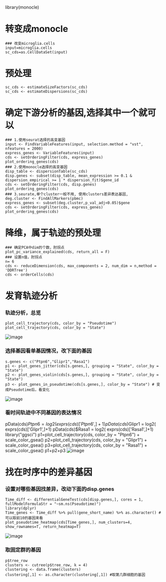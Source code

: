 library(monocle)

# 转变成monocle
```
### 改变microglia.cells
input=microglia.cells
sc_cds=as.CellDataSet(input)
```
# 预处理
```
sc_cds <- estimateSizeFactors(sc_cds)
sc_cds <- estimateDispersions(sc_cds)
```
# 确定下游分析的基因,选择其中一个就可以
```
### 1.使用seurat选择的高变基因
input <- FindVariableFeatures(input, selection.method = "vst", nfeatures = 2000)
express_genes <- VariableFeatures(input)
cds <- setOrderingFilter(cds, express_genes) 
plot_ordering_genes(cds)
### 2.使用monocle选择的高变基因
disp_table <- dispersionTable(sc_cds) 
disp.genes <- subset(disp_table, mean_expression >= 0.1 & dispersion_empirical >= 1 * dispersion_fit)$gene_id
cds <- setOrderingFilter(cds, disp.genes)
plot_ordering_genes(cds)
### 3.seurate,单个cluster一般不用, 使用clusters差异表达基因, 
deg.cluster <- FindAllMarkers(pbmc)
express_genes <- subset(deg.cluster,p_val_adj<0.05)$gene
cds <- setOrderingFilter(cds, express_genes) 
plot_ordering_genes(cds) 
```

# 降维，属于轨迹的预处理
```
### 确定PCA中dim的个数，肘拐点
plot_pc_variance_explained(cds, return_all = F)
### 设置n值，肘拐点
n= 6
cds <- reduceDimension(cds, max_components = 2, num_dim = n,method = 'DDRTree') 
cds <- orderCells(cds)
```
# 发育轨迹分析
### 轨迹分析，总览
```
plot_cell_trajectory(cds, color_by = "Pseudotime")
plot_cell_trajectory(cds, color_by = "State")
```
![image](https://user-images.githubusercontent.com/41554601/175470532-915d0279-ab72-4566-bc03-26afe92ae9da.png)


### 选择基因看单基因情况，改下面的基因
```
s.genes <- c("Ptpn6","Glipr1","Rasa1") 
p1 <- plot_genes_jitter(cds[s.genes,], grouping = "State", color_by = "State") 
p2 <- plot_genes_violin(cds[s.genes,], grouping = "State", color_by = "State") 
p3 <- plot_genes_in_pseudotime(cds[s.genes,], color_by = "State") # 变成Pseudotime后，看变化
```
![image](https://user-images.githubusercontent.com/41554601/175469717-a2e4c0f2-514c-47b6-8439-ef2e57922e22.png)

### 看时间轨迹中不同基因的表达情况
pData(cds)$Ptpn6 = log2( exprs(cds)['Ptpn6',]+1)
pData(cds)$Glipr1 = log2( exprs(cds)['Glipr1',]+1)
pData(cds)$Rasa1 = log2( exprs(cds)['Rasa1',]+1)
library("ggsci")
p1=plot_cell_trajectory(cds, color_by = "Ptpn6") + scale_color_gsea()
p2=plot_cell_trajectory(cds, color_by = "Glipr1") + scale_color_gsea()
p3=plot_cell_trajectory(cds, color_by = "Rasa1") + scale_color_gsea()
p1+p2+p3
![image](https://user-images.githubusercontent.com/41554601/175472281-f2cf8b1e-adfd-4e8d-9ddd-a6113887c9c5.png)

# 找在时序中的差异基因
### 设置对哪些基因找差异，改动下面的disp.genes
```
Time_diff <- differentialGeneTest(cds[disp.genes,], cores = 1, fullModelFormulaStr = "~sm.ns(Pseudotime)")
library(dplyr)
Time_genes <- Time_diff %>% pull(gene_short_name) %>% as.character() # 可以取前10的基因来看
plot_pseudotime_heatmap(cds[Time_genes,], num_clusters=4, show_rownames=T, return_heatmap=T) 
```
![image](https://user-images.githubusercontent.com/41554601/175474758-602edb20-e148-4fd5-b77b-9cb2686ea1bc.png)

### 取固定群的基因
```
p$tree_row 
clusters <- cutree(p$tree_row, k = 4)
clustering <- data.frame(clusters) 
clustering[,1] <- as.character(clustering[,1]) #取第几群细胞的基因
```



















